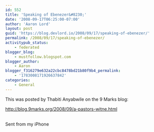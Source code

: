 ```yaml
---
id: 552
title: 'Speaking of Ebenezer&#8230;'
date: '2008-09-17T06:25:00-07:00'
author: 'Aaron Lord'
layout: post
guid: 'https://blog.devlord.io/2008/09/17/speaking-of-ebenezer/'
permalink: /2008/09/17/speaking-of-ebenezer/
activitypub_status:
    - federated
blogger_blog:
    - mustfollow.blogspot.com
blogger_author:
    - Aaron
blogger_f316279e632a22cbc8478bd21b80f9b4_permalink:
    - '1783008171926637842'
categories:
    - General
---
```


This was posted by Thabiti Anyabwile on the 9 Marks blog:<p><a href="http://blog.9marks.org/2008/09/a-pastors-witne.html">http://blog.9marks.org/2008/09/a-pastors-witne.html</a><p><br>Sent from my iPhone<div class="blogger-post-footer"></div>